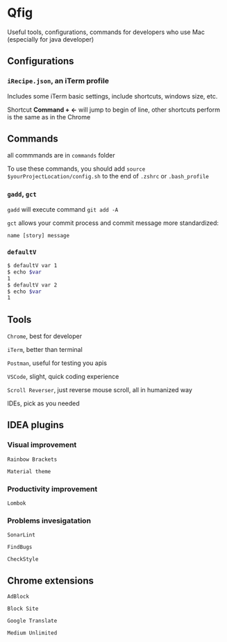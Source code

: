 # Qfig

Useful tools, configurations, commands for developers who use Mac (especially for java developer)

## Configurations

### `iRecipe.json`, an iTerm profile 

Includes some iTerm basic settings, include shortcuts, windows size, etc.

Shortcut ****Command + ←**** will jump to begin of line, other shortcuts perform is the same as in the Chrome


## Commands

all commmands are in `commands` folder

To use these commands, you should add `source $yourProjectLocation/config.sh` to the end of `.zshrc` or `.bash_profile`

### `gadd`, `gct`

`gadd` will execute command `git add -A`

`gct` allows your commit process and commit message more standardized:

```
name [story] message
```

### `defaultV`

```sh
$ defaultV var 1
$ echo $var
1
$ defaultV var 2
$ echo $var
1
```

## Tools

`Chrome`, best for developer

`iTerm`, better than terminal

`Postman`, useful for testing you apis

`VSCode`, slight, quick coding experience

`Scroll Reverser`, just reverse mouse scroll, all in humanized way

IDEs, pick as you needed

## IDEA plugins

### Visual improvement

`Rainbow Brackets`

`Material theme`

### Productivity improvement

`Lombok`

### Problems invesigatation

`SonarLint`

`FindBugs`

`CheckStyle`

## Chrome extensions

`AdBlock`

`Block Site`

`Google Translate`

`Medium Unlimited`
